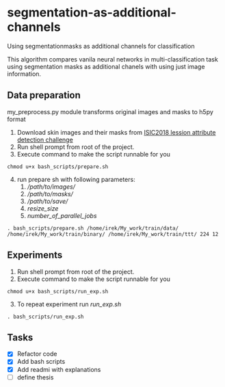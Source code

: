 # segmentation-as-additional-channels
Using segmentationmasks as additional channels for classification

This algorithm compares vanila neural networks in multi-classification task using segmentation masks as additional chanels with using just image information.

## Data preparation
my_preprocess.py module transforms original images and masks to h5py format

1. Download skin images and their masks from [ISIC2018 lession attribute detection challenge](https://challenge.kitware.com/#phase/5abcbb6256357d0139260e5f)
2. Run shell prompt from root of the project.
3. Execute command to make the script runnable for you
~~~~
chmod u+x bash_scripts/prepare.sh
~~~~
4. run prepare sh with following parameters:
   1. */path/to/images/*
   2. */path/to/masks/*
   3. */path/to/save/*
   4. *resize_size*
   5. *number_of_parallel_jobs*
~~~~
. bash_scripts/prepare.sh /home/irek/My_work/train/data/ /home/irek/My_work/train/binary/ /home/irek/My_work/train/ttt/ 224 12
~~~~
## Experiments

1. Run shell prompt from root of the project.
2. Execute command to make the script runnable for you
~~~~
chmod u+x bash_scripts/run_exp.sh
~~~~
3. To repeat experiment run *run_exp.sh*
~~~~
. bash_scripts/run_exp.sh
~~~~

## Tasks
- [x] Refactor code
- [x] Add bash scripts
- [x] Add readmi with explanations
- [ ] define thesis 
